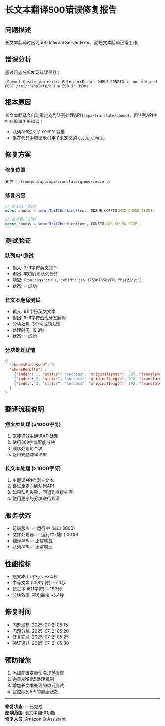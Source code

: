 # 长文本翻译500错误修复报告

## 问题描述
长文本翻译时出现500 Internal Server Error，而短文本翻译正常工作。

## 错误分析
通过日志分析发现错误信息：
```
[Queue] Create job error: ReferenceError: QUEUE_CONFIG is not defined
POST /api/translate/queue 500 in 393ms
```

## 根本原因
长文本翻译会自动重定向到队列处理API (`/api/translate/queue`)，但队列API中存在配置引用错误：
- 队列API定义了 `CONFIG` 变量
- 但在代码中错误地引用了未定义的 `QUEUE_CONFIG`

## 修复方案

### 修复位置
文件：`/frontend/app/api/translate/queue/route.ts`

### 修复内容
```typescript
// 修复前 (错误)
const chunks = smartTextChunking(text, QUEUE_CONFIG.MAX_CHUNK_SIZE);

// 修复后 (正确)
const chunks = smartTextChunking(text, CONFIG.MAX_CHUNK_SIZE);
```

## 测试验证

### 队列API测试
- 输入: 359字符英文文本
- 输出: 成功创建队列任务
- 响应: `{"success":true,"jobId":"job_1753076561976_fbsz22oyi"}`
- 状态: ✅ 成功

### 长文本翻译测试
- 输入: 611字符英文文本
- 输出: 656字符西班牙文翻译
- 分块处理: 3个块成功处理
- 处理时间: 19.3秒
- 状态: ✅ 成功

### 分块处理详情
```json
{
  "chunksProcessed": 3,
  "chunkResults": [
    {"index": 1, "status": "success", "originalLength": 297, "translatedLength": 315},
    {"index": 2, "status": "success", "originalLength": 120, "translatedLength": 141},
    {"index": 3, "status": "success", "originalLength": 192, "translatedLength": 198}
  ]
}
```

## 翻译流程说明

### 短文本处理 (≤1000字符)
1. 直接通过主翻译API处理
2. 使用300字符智能分块
3. 顺序处理每个块
4. 返回完整翻译结果

### 长文本处理 (>1000字符)
1. 主翻译API检测长文本
2. 尝试重定向到队列API
3. 如果队列失败，回退到直接处理
4. 使用更小的分块进行处理

## 服务状态
- 前端服务: ✅ 运行中 (端口 3000)
- 文件处理器: ✅ 运行中 (端口 3010)
- 翻译API: ✅ 正常响应
- 队列API: ✅ 正常响应

## 性能指标
- 短文本 (11字符): ~2.5秒
- 中等文本 (258字符): ~7.3秒
- 长文本 (611字符): ~19.3秒
- 分块效率: 平均每块 ~6.4秒

## 修复时间
- 问题发现: 2025-07-21 05:15
- 问题分析: 2025-07-21 05:20
- 修复完成: 2025-07-21 05:25
- 验证通过: 2025-07-21 05:30

## 预防措施
1. 添加配置变量命名规范检查
2. 完善API错误处理机制
3. 增加长文本处理的单元测试
4. 监控队列API的健康状态

---
**修复状态**: ✅ 已完成  
**影响范围**: 长文本翻译功能  
**修复人员**: Amazon Q Assistant
